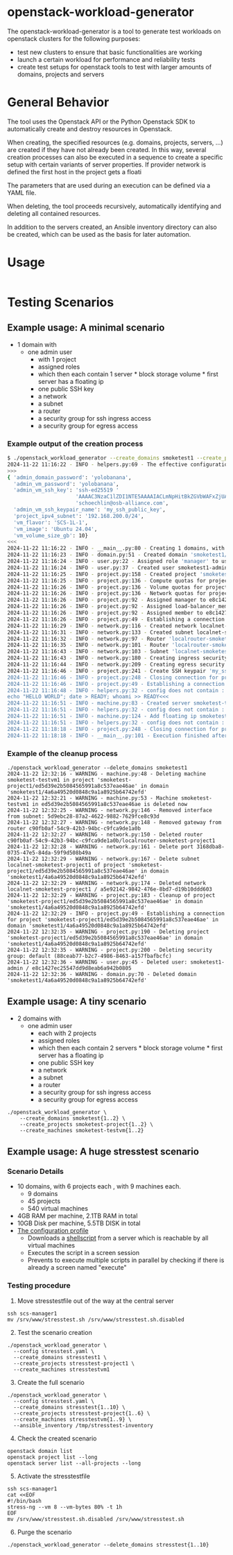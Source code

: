 # openstack-workload-generator

The openstack-workload-generator is a tool to generate test workloads on openstack clusters
for the following purposes:

- test new clusters to ensure that basic functionalities are working
- launch a certain workload for performance and reliability tests
- create test setups for openstack tools to test with larger amounts of domains, projects and servers

# General Behavior

The tool uses the Openstack API or the Python Openstack SDK to automatically create and destroy resources in Openstack. 

When creating, the specified resources (e.g. domains, projects, servers, ...) are created if they have not already 
been created. In this way, several creation processes can also be executed in a sequence to create a specific setup 
with certain variants of server properties. If provider network is defined the first host in the project gets a floati

The parameters that are used during an execution can be defined 
via a YAML file.

When deleting, the tool proceeds recursively, automatically identifying and deleting all contained resources.

In addition to the servers created, an Ansible inventory directory can also be created, which can be used as the 
basis for later automation.

# Usage

```
```

# Testing Scenarios

## Example usage: A minimal scenario

* 1 domain with
  * one admin user
    * with 1 project
    * assigned roles
    * which then each contain 1 server
          * block storage volume
          * first server has a floating ip
    * one public SSH key
    * a network
    * a subnet
    * a router
    * a security group for ssh ingress access
    * a security group for egress access

### Example output of the creation process

```bash
$ ./openstack_workload_generator --create_domains smoketest1 --create_projects smoketest-project1 --create_machines smoketest-testvm1
2024-11-22 11:16:22 - INFO - helpers.py:69 - The effective configuration from /home/marc/src/github/osba/scs/openstack-workload-generator/src/openstack_workload_generator/entities/../../../profiles/default.yaml : 
>>>
{ 'admin_domain_password': 'yolobanana',
  'admin_vm_password': 'yolobanana',
  'admin_vm_ssh_key': 'ssh-ed25519 '
                      'AAAAC3NzaC1lZDI1NTE5AAAAIACLmNpHitBkZGVbWAFxZjUATNvLjSktAKwokFIQ9Z1k '
                      'schoechlin@osb-alliance.com',
  'admin_vm_ssh_keypair_name': 'my_ssh_public_key',
  'project_ipv4_subnet': '192.168.200.0/24',
  'vm_flavor': 'SCS-1L-1',
  'vm_image': 'Ubuntu 24.04',
  'vm_volume_size_gb': 10}
<<<
2024-11-22 11:16:22 - INFO - __main__.py:80 - Creating 1 domains, with 1 projects, with 1 machines in summary
2024-11-22 11:16:23 - INFO - domain.py:51 - Created domain 'smoketest1/4a6a49520d0848c9a1a8925b64742efd'
2024-11-22 11:16:24 - INFO - user.py:22 - Assigned role 'manager' to user 'smoketest1-admin' in domain 'smoketest1/4a6a49520d0848c9a1a8925b64742efd'
2024-11-22 11:16:24 - INFO - user.py:37 - Created user smoketest1-admin / e8c1427ec25547dd9d8eab6a942b0805 with password yolobanana in domain 'smoketest1/4a6a49520d0848c9a1a8925b64742efd'
2024-11-22 11:16:25 - INFO - project.py:158 - Created project 'smoketest-project1/ed5d39e2b5084565991a8c537eae46ae' in domain 'smoketest1/4a6a49520d0848c9a1a8925b64742efd'
2024-11-22 11:16:25 - INFO - project.py:136 - Compute quotas for project 'smoketest-project1/ed5d39e2b5084565991a8c537eae46ae' in domain 'smoketest1/4a6a49520d0848c9a1a8925b64742efd' not changed
2024-11-22 11:16:26 - INFO - project.py:136 - Volume quotas for project 'smoketest-project1/ed5d39e2b5084565991a8c537eae46ae' in domain 'smoketest1/4a6a49520d0848c9a1a8925b64742efd' not changed
2024-11-22 11:16:26 - INFO - project.py:136 - Network quotas for project 'smoketest-project1/ed5d39e2b5084565991a8c537eae46ae' in domain 'smoketest1/4a6a49520d0848c9a1a8925b64742efd' not changed
2024-11-22 11:16:26 - INFO - project.py:92 - Assigned manager to e8c1427ec25547dd9d8eab6a942b0805 for project 'smoketest-project1/ed5d39e2b5084565991a8c537eae46ae' in domain 'smoketest1/4a6a49520d0848c9a1a8925b64742efd'
2024-11-22 11:16:26 - INFO - project.py:92 - Assigned load-balancer_member to e8c1427ec25547dd9d8eab6a942b0805 for project 'smoketest-project1/ed5d39e2b5084565991a8c537eae46ae' in domain 'smoketest1/4a6a49520d0848c9a1a8925b64742efd'
2024-11-22 11:16:26 - INFO - project.py:92 - Assigned member to e8c1427ec25547dd9d8eab6a942b0805 for project 'smoketest-project1/ed5d39e2b5084565991a8c537eae46ae' in domain 'smoketest1/4a6a49520d0848c9a1a8925b64742efd'
2024-11-22 11:16:26 - INFO - project.py:49 - Establishing a connection for project 'smoketest-project1/ed5d39e2b5084565991a8c537eae46ae' in domain 'smoketest1/4a6a49520d0848c9a1a8925b64742efd'
2024-11-22 11:16:29 - INFO - network.py:116 - Created network localnet-smoketest-project1/a5e92142-9842-476e-8bd7-d19b10ddd603 in smoketest-project1/ed5d39e2b5084565991a8c537eae46ae
2024-11-22 11:16:31 - INFO - network.py:133 - Created subnet localnet-smoketest-project1/5d9ebc28-87a2-4622-9882-7629fce8c93d in smoketest-project1/ed5d39e2b5084565991a8c537eae46ae
2024-11-22 11:16:32 - INFO - network.py:97 - Router 'localrouter-smoketest-project1' created with ID: c90fb0af-54c9-42b3-94bc-c9fca9de1a0b
2024-11-22 11:16:35 - INFO - network.py:101 - Router 'localrouter-smoketest-project1' gateway set to external network: public
2024-11-22 11:16:43 - INFO - network.py:103 - Subnet 'localnet-smoketest-project1' added to router 'localrouter-smoketest-project1' as an interface
2024-11-22 11:16:43 - INFO - network.py:180 - Creating ingress security group ingress-ssh-smoketest-project1 for project 'smoketest-project1/ed5d39e2b5084565991a8c537eae46ae' in domain 'smoketest1/4a6a49520d0848c9a1a8925b64742efd'
2024-11-22 11:16:44 - INFO - network.py:209 - Creating egress security group egress-any-smoketest-project1 for project smoketest-project1/4a6a49520d0848c9a1a8925b64742efd
2024-11-22 11:16:46 - INFO - project.py:241 - Create SSH keypair 'my_ssh_public_key in project 'smoketest-project1/ed5d39e2b5084565991a8c537eae46ae' in domain 'smoketest1/4a6a49520d0848c9a1a8925b64742efd'
2024-11-22 11:16:46 - INFO - project.py:248 - Closing connection for project 'smoketest-project1/ed5d39e2b5084565991a8c537eae46ae' in domain 'smoketest1/4a6a49520d0848c9a1a8925b64742efd'
2024-11-22 11:16:46 - INFO - project.py:49 - Establishing a connection for project 'smoketest-project1/ed5d39e2b5084565991a8c537eae46ae' in domain 'smoketest1/4a6a49520d0848c9a1a8925b64742efd'
2024-11-22 11:16:48 - INFO - helpers.py:32 - config does not contain : ROOT -> cloud_init_extra_script, using >>>#!/bin/bash
echo "HELLO WORLD"; date > READY; whoami >> READY<<<
2024-11-22 11:16:51 - INFO - machine.py:83 - Created server smoketest-testvm1/4196cd5f-b5e8-47cd-a496-6e63d268b506 in project 'smoketest-project1/ed5d39e2b5084565991a8c537eae46ae' in domain 'smoketest1/4a6a49520d0848c9a1a8925b64742efd'
2024-11-22 11:16:51 - INFO - helpers.py:32 - config does not contain : ROOT -> public_network, using >>>public<<<
2024-11-22 11:16:51 - INFO - machine.py:124 - Add floating ip smoketest-testvm1/4196cd5f-b5e8-47cd-a496-6e63d268b506 in project 'smoketest-project1/ed5d39e2b5084565991a8c537eae46ae' in domain 'smoketest1/4a6a49520d0848c9a1a8925b64742efd'
2024-11-22 11:16:51 - INFO - helpers.py:32 - config does not contain : ROOT -> wait_for_server_timeout, using >>>300<<<
2024-11-22 11:18:18 - INFO - project.py:248 - Closing connection for project 'smoketest-project1/ed5d39e2b5084565991a8c537eae46ae' in domain 'smoketest1/4a6a49520d0848c9a1a8925b64742efd'
2024-11-22 11:18:18 - INFO - __main__.py:101 - Execution finished after 1 minutes, item rate 0.6443141142527262/item
```

### Example of the cleanup process
```
./openstack_workload_generator --delete_domains smoketest1
2024-11-22 12:32:16 - WARNING - machine.py:48 - Deleting machine smoketest-testvm1 in project 'smoketest-project1/ed5d39e2b5084565991a8c537eae46ae' in domain 'smoketest1/4a6a49520d0848c9a1a8925b64742efd'
2024-11-22 12:32:21 - WARNING - machine.py:53 - Machine smoketest-testvm1 in ed5d39e2b5084565991a8c537eae46ae is deleted now
2024-11-22 12:32:25 - WARNING - network.py:146 - Removed interface from subnet: 5d9ebc28-87a2-4622-9882-7629fce8c93d
2024-11-22 12:32:27 - WARNING - network.py:148 - Removed gateway from router c90fb0af-54c9-42b3-94bc-c9fca9de1a0b
2024-11-22 12:32:27 - WARNING - network.py:150 - Deleted router c90fb0af-54c9-42b3-94bc-c9fca9de1a0b/localrouter-smoketest-project1
2024-11-22 12:32:28 - WARNING - network.py:161 - Delete port 3168dba8-0735-47e5-84da-59f9d508b49a
2024-11-22 12:32:29 - WARNING - network.py:167 - Delete subnet localnet-smoketest-project1 of project 'smoketest-project1/ed5d39e2b5084565991a8c537eae46ae' in domain 'smoketest1/4a6a49520d0848c9a1a8925b64742efd'
2024-11-22 12:32:29 - WARNING - network.py:174 - Deleted network localnet-smoketest-project1 / a5e92142-9842-476e-8bd7-d19b10ddd603
2024-11-22 12:32:29 - WARNING - project.py:183 - Cleanup of project 'smoketest-project1/ed5d39e2b5084565991a8c537eae46ae' in domain 'smoketest1/4a6a49520d0848c9a1a8925b64742efd'
2024-11-22 12:32:29 - INFO - project.py:49 - Establishing a connection for project 'smoketest-project1/ed5d39e2b5084565991a8c537eae46ae' in domain 'smoketest1/4a6a49520d0848c9a1a8925b64742efd'
2024-11-22 12:32:35 - WARNING - project.py:190 - Deleting project 'smoketest-project1/ed5d39e2b5084565991a8c537eae46ae' in domain 'smoketest1/4a6a49520d0848c9a1a8925b64742efd'
2024-11-22 12:32:35 - WARNING - project.py:200 - Deleting security group: default (88ceab77-b2c7-4986-8463-a157fbafbcfc)
2024-11-22 12:32:36 - WARNING - user.py:45 - Deleted user: smoketest1-admin / e8c1427ec25547dd9d8eab6a942b0805
2024-11-22 12:32:36 - WARNING - domain.py:70 - Deleted domain 'smoketest1/4a6a49520d0848c9a1a8925b64742efd'
```

## Example usage: A tiny scenario

* 2 domains with
  * one admin user
    * each with 2 projects
    * assigned roles
    * which then each contain 2 servers
          * block storage volume
          * first server has a floating ip
    * one public SSH key
    * a network
    * a subnet
    * a router
    * a security group for ssh ingress access
    * a security group for egress access

```
./openstack_workload_generator \
    --create_domains smoketest{1..2} \
    --create_projects smoketest-project{1..2} \
    --create_machines smoketest-testvm{1..2}
```


## Example usage: A huge stresstest scenario

### Scenario Details

* 10 domains, with 6 projects each , with 9 machines each.
  * 9 domains
  * 45 projects
  * 540 virtual machines
* 4GB RAM per machine, 2.1TB RAM in total
* 10GB Disk per machine, 5.5TB DISK in total
* [The configuration profile](profiles/stresstest.yaml)
  * Downloads a [shellscript](http://10.10.23.254:28080/stresstest.sh) from a server which is reachable by all virtual machines
  * Executes the script in a screen session
  * Prevents to execute multiple scripts in parallel by checking if there is already a screen named "execute"

### Testing procedure

1. Move stresstestfile out of the way at the central server
  ```
  ssh scs-manager1
  mv /srv/www/stresstest.sh /srv/www/stresstest.sh.disabled
  ```
2. Test the scenario creation
  ```
  ./openstack_workload_generator \
    --config stresstest.yaml \
    --create_domains stresstest1 \
    --create_projects stresstest-project1 \
    --create_machines stresstestvm1
  ```
3. Create the full scenario
  ```
  ./openstack_workload_generator \
    --config stresstest.yaml \
    --create_domains stresstest{1..10} \
    --create_projects stresstest-project{1..6} \
    --create_machines stresstestvm{1..9} \
    --ansible_inventory /tmp/stresstest-inventory
  ```
4. Check the created scenario
  ```
  openstack domain list
  openstack project list --long
  openstack server list --all-projects --long
  ```
5. Activate the stresstestfile
  ```
  ssh scs-manager1
  cat <<EOF
  #!/bin/bash
  stress-ng --vm 8 --vm-bytes 80% -t 1h
  EOF
  mv /srv/www/stresstest.sh.disabled /srv/www/stresstest.sh
  ```
6. Purge the scenario
  ```
  ./openstack_workload_generator --delete_domains stresstest{1..10}
  ```

